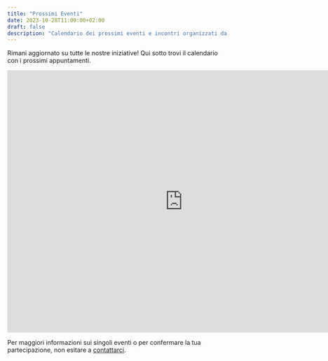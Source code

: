 ```yaml
---
title: "Prossimi Eventi"
date: 2023-10-28T11:00:00+02:00
draft: false
description: "Calendario dei prossimi eventi e incontri organizzati da La Ghironda."
---
```


Rimani aggiornato su tutte le nostre iniziative! Qui sotto trovi il calendario con i prossimi appuntamenti.

<!-- Incolla qui il codice iframe di Google Calendar -->
<iframe src="https://calendar.google.com/calendar/embed?src=mallianiandrea%40gmail.com&ctz=Europe%2FRome" style="border: 0" width="800" height="600" frameborder="0" scrolling="no"></iframe>

Per maggiori informazioni sui singoli eventi o per confermare la tua partecipazione, non esitare a [contattarci](/contatti/).